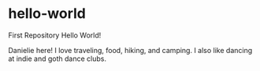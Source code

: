 # hello-world
First Repository
Hello World! 

Danielie here! I love traveling, food, hiking, and camping. I also like dancing at indie and goth dance clubs. 
